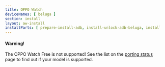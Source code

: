 ```yaml
---
title: OPPO Watch
deviceNames: [ beluga ] 
section: install
layout: aw-install
installParts: [ prepare-install-adb, install-unlock-adb-beluga, install-select-method, install-full, install-temp-beluga ]
---
```

<div class="callout callout-warning">
    <h4>Warning!</h4>
    <p>The OPPO Watch Free is not supported! See the list on the <a href="{{rel 'wiki/porting-status'}}">porting status</a> page to find out if your model is supported.</p>
</div>
